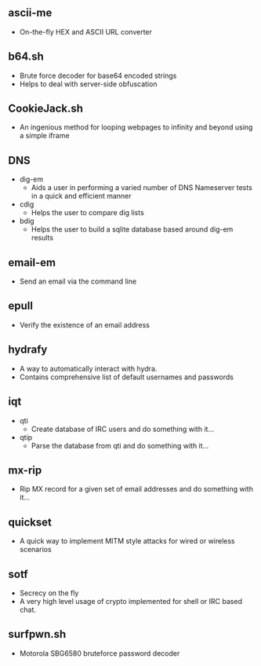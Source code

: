 ## ascii-me
* On-the-fly HEX and ASCII URL converter

## b64.sh
* Brute force decoder for base64 encoded strings
* Helps to deal with server-side obfuscation

## CookieJack.sh
* An ingenious method for looping webpages to infinity and beyond using a simple iframe

## DNS
* dig-em
  * Aids a user in performing a varied number of DNS Nameserver tests in a quick and efficient manner
* cdig
  * Helps the user to compare dig lists
* bdig
  * Helps the user to build a sqlite database based around dig-em results

## email-em
* Send an email via the command line

## epull
* Verify the existence of an email address

## hydrafy
* A way to automatically interact with hydra.
* Contains comprehensive list of default usernames and passwords

## iqt
* qti
  * Create database of IRC users and do something with it...
* qtip
  * Parse the database from qti and do something with it...

## mx-rip
* Rip MX record for a given set of email addresses and do something with it...

## quickset
* A quick way to implement MITM style attacks for wired or wireless scenarios

## sotf
* Secrecy on the fly
* A very high level usage of crypto implemented for shell or IRC based chat.

## surfpwn.sh
* Motorola SBG6580 bruteforce password decoder
